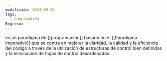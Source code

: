 ```yaml
---
modificado: 2024-09-06
tags:
  - Comprendido
Regreso:
---
```

 es un paradigma de [[programación]] basado en el [[Paradigma imperativo]] que se centra en mejorar la claridad, la calidad y la eficiencia del código a través de la utilización de estructuras de control bien definidas y la eliminación de flujos de control desordenados. 


